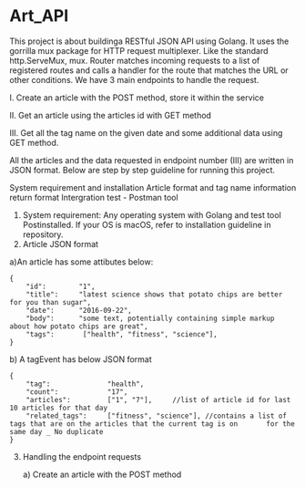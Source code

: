 # Art_API
This project is about buildinga RESTful JSON API using Golang. 
It uses the gorrilla mux package for HTTP request multiplexer. Like the standard http.ServeMux, mux. Router matches incoming requests to a list of registered routes and calls a handler for the route that matches the URL or other conditions. 
We have 3 main endpoints to handle the request. 

I. Create an article with the POST method, store it within the service

II. Get an article using the articles id with GET method

III. Get all the tag name on the given date and some additional data using GET method.

All the articles and the data requested in endpoint number (III) are written in JSON format.
Below are step by step guideline for running this project. 

System requirement and installation
Article format and tag name information return format
Intergration test - Postman tool 


1. System requirement: 
Any operating system with Golang and test tool Postinstalled. If your OS is macOS, refer to installation guideline in repository.
2. Article JSON format

  a)An article has some attibutes below:
  
	{
		"id":        "1",
		"title":     "latest science shows that potato chips are better for you than sugar",
		"date": 	 "2016-09-22",
		"body": 	 "some text, potentially containing simple markup about how potato chips are great",
		"tags":       ["health", "fitness", "science"],
	} 
	
  b) A tagEvent has below JSON format
  
	{
		"tag":       		"health",
		"count":     		"17",
		"articles": 		["1", "7"],   	//list of article id for last 10 articles for that day 
		"related_tags":     ["fitness", "science"], //contains a list of tags that are on the articles that the current tag is on       for the same day _ No duplicate
	}
	
 3. Handling the endpoint requests
 
    a) Create an article with the POST method
    
